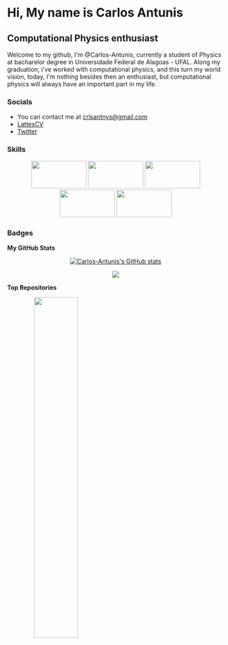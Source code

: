 
Hi, My name is Carlos Antunis
===============================
Computational Physics enthusiast
--------------------------------
Welcome to my github, I'm @Carlos-Antunis, currently a student of Physics at bacharelor degree in Universidade Federal de Alagoas - UFAL. Along my graduation, i've worked with computational physics, and this turn my world vision, today, I'm nothing besides then an enthusiast, but computational physics will always have an important part in my life.

### Socials

- You can contact me at [crlsantnys@gmail.com](mailto:crlsantnys@gmail.com)
- [LattesCV](http://lattes.cnpq.br/2932038471929012)
- [Twitter](https://twitter.com/Carlos_Antunis/)


### Skills

<div align="center">

<img height="64" width="128" src="https://cdn.jsdelivr.net/gh/devicons/devicon/icons/c/c-original.svg" />
<img height="64" width="128" src="https://cdn.jsdelivr.net/npm/simple-icons@v4/icons/fortran.svg" />
<img height="64" width="128" src="https://cdn.jsdelivr.net/gh/devicons/devicon/icons/bash/bash-original.svg" />
<img height="64" width="128" src="https://cdn.jsdelivr.net/gh/devicons/devicon/icons/python/python-original.svg" />
<img height="64" width="128" src="https://cdn.jsdelivr.net/gh/devicons/devicon/icons/jupyter/jupyter-original-wordmark.svg" />

</div>

### Badges

<b>My GitHub Stats</b>

<div align="center">

<a align ="center" href="http://www.github.com/Carlos-Antunis"><img src="https://github-readme-stats.vercel.app/api?username=Carlos-Antunis&show_icons=true&hide=&count_private=true&title_color=ef4444&text_color=ffffff&icon_color=ffffff&bg_color=1c1917&hide_border=true&show_icons=true" alt="Carlos-Antunis's GitHub stats" /></a>

<a href="http://www.github.com/Carlos-Antunis"><img src="https://github-readme-streak-stats.herokuapp.com/?user=Carlos-Antunis&stroke=ffffff&background=1c1917&ring=ef4444&fire=ef4444&currStreakNum=ffffff&currStreakLabel=ef4444&sideNums=ffffff&sideLabels=ffffff&dates=ffffff&hide_border=true" /></a>

</div>

<b>Top Repositories</b>

<div width="100%" align="center"><a href="https://github.com/Carlos-Antunis/Metodos-Computacionais" align="v"><img align="left" width="45%" src="https://github-readme-stats.vercel.app/api/pin/?username=Carlos-Antunis&repo=Metodos-Computacionais&title_color=ef4444&text_color=ffffff&icon_color=ffffff&bg_color=1c1917&hide_border=true&locale=en" /></a></div><br /><br /><br /><br /><br /><br /><br />
